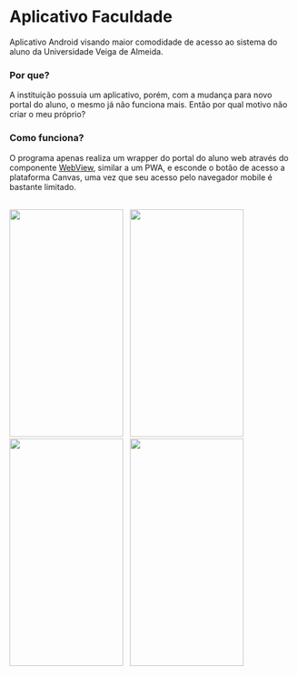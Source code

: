 # Aplicativo Faculdade
Aplicativo Android visando maior comodidade de acesso ao sistema do aluno da Universidade Veiga de Almeida.

<h3> Por que? </h3>
A instituição possuia um aplicativo, porém, com a mudança para novo portal do aluno, o mesmo já não funciona mais.
Então por qual motivo não criar o meu próprio?

<h3> Como funciona? </h3>
O programa apenas realiza um wrapper do portal do aluno web através do componente <a href=https://developer.android.com/guide/webapps/webview?hl=pt-br)>WebView<a/>, similar a um PWA, e esconde o botão de acesso a plataforma Canvas,
uma vez que seu acesso pelo navegador mobile é bastante limitado.

</br>
</br>

<p float="left">
  <img src="https://user-images.githubusercontent.com/73988556/221233086-2bc47b9f-4426-405a-aec9-ea6b60a84fb6.jpeg" width="200" height="400"/> <span>&nbsp;</span>
  <img src="https://user-images.githubusercontent.com/73988556/223110528-28a72574-4c36-416e-8bb2-bf53478297ef.jpeg" width="200" height="400"/>  <span>&nbsp;</span>
  <img src="https://user-images.githubusercontent.com/73988556/223110532-3f63429f-3c2a-4a7c-a270-ef0f920adcf5.jpeg" data-canonical-src="https://gyazo.com/eb5c5741b6a9a16c692170a41a49c858.png" width="200" height="400"/> <span>&nbsp;</span>
  <img src="https://user-images.githubusercontent.com/73988556/223109864-0dd1bd4a-f028-40f9-8f99-e31ebcb255f2.jpeg" width="200" height="400"/>
</p>
